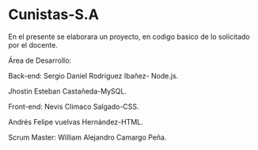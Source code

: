 # Cunistas-S.A
En el presente se elaborara un proyecto, en codigo basico de lo solicitado por el docente.


Área de Desarrollo:


Back-end: Sergio Daniel Rodriguez Ibañez- Node.js.

Jhostin Esteban Castañeda-MySQL.



Front-end:
Nevis Climaco Salgado-CSS.

Andrés Felipe vuelvas Hernández-HTML.

Scrum Master:
William Alejandro Camargo Peña.
